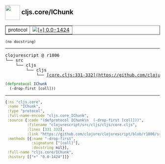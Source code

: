 ## <img width="48px" valign="middle" src="http://i.imgur.com/Hi20huC.png"> cljs.core/IChunk

 <table border="1">
<tr>
<td>protocol</td>
<td><a href="https://github.com/cljsinfo/api-refs/tree/0.0-1424"><img valign="middle" alt="[+] 0.0-1424" src="https://img.shields.io/badge/+-0.0--1424-lightgrey.svg"></a> </td>
</tr>
</table>

 <samp>
</samp>

```
(no docstring)
```

---

 <pre>
clojurescript @ r1806
└── src
    └── cljs
        └── cljs
            └── <ins>[core.cljs:331-332](https://github.com/clojure/clojurescript/blob/r1806/src/cljs/cljs/core.cljs#L331-L332)</ins>
</pre>

```clj
(defprotocol IChunk
  (-drop-first [coll]))
```


---

```clj
{:ns "cljs.core",
 :name "IChunk",
 :type "protocol",
 :full-name-encode "cljs.core_IChunk",
 :source {:code "(defprotocol IChunk\n  (-drop-first [coll]))",
          :filename "clojurescript/src/cljs/cljs/core.cljs",
          :lines [331 332],
          :link "https://github.com/clojure/clojurescript/blob/r1806/src/cljs/cljs/core.cljs#L331-L332"},
 :methods [{:name "-drop-first",
            :signature ["[coll]"],
            :docstring nil}],
 :full-name "cljs.core/IChunk",
 :history [["+" "0.0-1424"]]}

```
